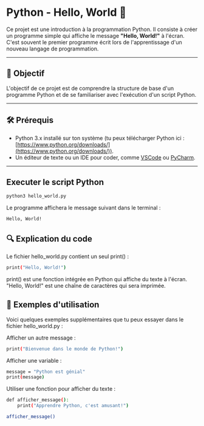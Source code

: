 # Python - Hello, World 🐍

Ce projet est une introduction à la programmation Python. Il consiste à créer un programme simple qui affiche le message **"Hello, World!"** à l'écran. C'est souvent le premier programme écrit lors de l'apprentissage d'un nouveau langage de programmation.

---

## 🚀 Objectif

L'objectif de ce projet est de comprendre la structure de base d'un programme Python et de se familiariser avec l'exécution d'un script Python.

---

## 🛠️ Prérequis

- Python 3.x installé sur ton système (tu peux télécharger Python ici : [https://www.python.org/downloads/](https://www.python.org/downloads/)).
- Un éditeur de texte ou un IDE pour coder, comme [VSCode](https://code.visualstudio.com/) ou [PyCharm](https://www.jetbrains.com/pycharm/).

---

## Executer le script Python
```bash
python3 hello_world.py
```

Le programme affichera le message suivant dans le terminal :
```bash
Hello, World!
```
## 🔍 Explication du code

Le fichier hello_world.py contient un seul print() :
```bash
print("Hello, World!")
```

print() est une fonction intégrée en Python qui affiche du texte à l'écran.
"Hello, World!" est une chaîne de caractères qui sera imprimée.

## 📝 Exemples d'utilisation
Voici quelques exemples supplémentaires que tu peux essayer dans le fichier hello_world.py :

Afficher un autre message :
```bash
print("Bienvenue dans le monde de Python!")
```

Afficher une variable :
```bash
message = "Python est génial"
print(message)
```

Utiliser une fonction pour afficher du texte :
```bash
def afficher_message():
    print("Apprendre Python, c'est amusant!")

afficher_message()
```
